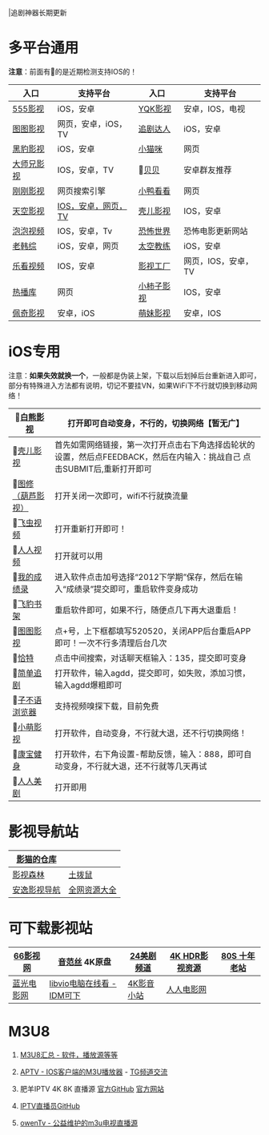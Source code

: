 |追剧神器长期更新

# 多平台通用

**注意**：前面有🍎的是近期检测支持IOS的！

|**入口**|**支持平台**|**入口**|**支持平台**|
|-|-|-|-|
|[555影视](https://555kan.net/)|iOS，安卓|[YQK影视](https://yqk10.app/)|安卓，IOS，电视|
|[图图影视](https://tt58.tv/)|网页，安卓，iOS，TV|[追剧达人](https://zjdr.cf/)|iOS，安卓|
|[黑豹影视](http://heib.cc/)|iOS，安卓|[小猫咪](https://xmaomi.top/)|网页|
|[大师兄影视](https://dsxys.pro/app/)|IOS，安卓，TV|🤖[贝贝](https://aming.lanzouf.com/iVrKe0ug0e6h)|安卓群友推荐|
|[刚刚影视](https://yingyingtv.cn)|网页搜索引擎|[小鸭看看](https://xiaoyakankan.com/)|网页|
|[天空影视](http://www.tkznp1.com/)|[IOS，安卓，网页，TV](https://tkznp9.com/)|[壳儿影视](https://keer.app/)|IOS，安卓|
|[泡泡视频](https://www.ppsp.pro)|IOS，安卓，Tv|[恐怖世界](https://www.840f.com/)| 恐怖电影更新网站 |
|[老韩综](http://app.hanjulao.com/)|iOS，安卓，网页|[太空教练](https://www.tkapp.vip)|iOS，安卓|
|[乐看视频](https://lekan.app/)|IOS，安卓|[影视工厂](https://www.ysgcapp.com/)|网页，IOS，安卓，TV|
|[热播库](https://www.reboku.com/)|网页|[小柿子影视](https://xszys.com/)|IOS，安卓|
|[佩奇影视](http://peiqi.tv/)|安卓，iOS|[萌妹影视](https://www.dmmd.tv/)|安卓，IOS|

# iOS专用

注意：**如果失效就换一个**，一般都是伪装上架，下载以后划掉后台重新进入即可，部分有特殊进入方法都有说明，切记不要挂VN，如果WiFi下不行就切换到移动网络！

| 🍎[白熊影视](https://apps.apple.com/cn/app/id6450937912)      | 打开即可自动变身，不行的，切换网络【暂无广】                 |
| ------------------------------------------------------------ | ------------------------------------------------------------ |
| 🍎[壳儿影视](https://apps.apple.com/cn/app/id6462674717)      | 首先如需网络链接，第一次打开点击右下角选择齿轮状的设置，然后点FEEDBACK，然后在内输入：挑战自己  点击SUBMIT后,重新打开即可 |
| 🍎[图修（葫芦影视）](https://apps.apple.com/cn/app/id1626966055) | 打开关闭一次即可，wifi不行就换流量                           |
| 🍎[飞虫视频](https://apps.apple.com/cn/app/id6463127728)      | 打开重新打开即可！                                           |
| 🍎[人人视频](https://apps.apple.com/cn/app/id6450946573)      | 打开就可以用                                                 |
| 🍎[我的成绩录](https://apps.apple.com/cn/app/id6450025556)    | 进入软件点击加号选择“2012下学期”保存，然后在输入“成绩录”提交即可，重启软件变身成功 |
| 🍎[飞豹书架](https://apps.apple.com/cn/app/id6450988067)      | 重启软件即可，如果不行，随便点几下再大退重启！               |
| 🍎[图图影视](https://apps.apple.com/cn/app/id6455634649)      | 点+号，上下框都填写520520，关闭APP后台重启APP即可！一次不行多清理后台几次 |
| 🍎[恰特](https://apps.apple.com/cn/app/id1672208394)          | 点击中间搜索，对话聊天框输入：135，提交即可变身              |
| 🍎[简单追剧](https://apps.apple.com/cn/app/id6451301973)      | 打开软件，输入agdd，提交即可，如失败，添加习惯，输入agdd爆粗即可 |
| 🍎[子不语浏览器](https://apps.apple.com/cn/app/id6448232078)  | 支持视频嗅探下载，目前免费                                   |
| 🍎[小萌影视](https://apps.apple.com/cn/app/id6447549798)      | 打开软件，自动变身，不行就大退，还不行切换网络！             |
| 🍎[康宝健身](https://apps.apple.com/cn/app/id6449744113)      | 打开软件，右下角设置-帮助反馈，输入：888，即可自动变身，不行就大退，还不行就等几天再试 |
| 🍎[人人美剧](https://apps.apple.com/cn/app/id1519019397)      | 打开即用                                                     |

# 影视导航站

|[影猫的仓库](https://ymck.me/)||
|-|-|
|[影视森林](https://www.549.tv/)|[土拨鼠](https://www.tbsdy.com/)|
|[安逸影视导航](https://anee.cc/)|[全网资源大全](https://yl158.wss.cc/article/detail/a0eenyliikj)|

# 可下载影视站

|[66影视网](https://www.66yingshi.com/)|[音范丝](https://www.yinfans.me/) 4K原盘|[24美剧频道](https://24pindao.tv/)|[4K HDR影视资源](https://www.4khdr.cn/)|[80S 十年老站](https://y80s.tv/movie/search/)|
|-|-|-|-|-|
|[蓝光电影网](http://www.languangdy.com/)|[libvio电脑在线看 - IDM可下](https://www.libvio.me/)|[4K影音小站](https://4kysxz.top/)|[人人电影网](https://www.rrdynb.com/index.html)||

# M3U8

1. [M3U8汇总 - 软件，播放源等等](https://github.com/imDazui/Tvlist-awesome-m3u-m3u8)

2. [APTV - IOS客户端的M3U播放器](https://apps.apple.com/cn/app/aptv/id1630403500) - [TG频道交流](https://t.me/AptvPlayer)

3. 肥羊IPTV 4K 8K 直播源 [官方GitHub](https://github.com/youshandefeiyang/IPTV) [官方网站](https://zb.v1.mk/)

4. [IPTV直播员GitHub](https://github.com/fanmingming/live)

5. [owenTv - 公益维护的m3u电视直播源](https://owen2000wy.github.io/)

